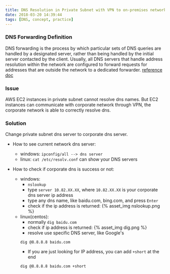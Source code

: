 ```yaml
---
title: DNS Resolution in Private Subnet with VPN to on-premises network
date: 2018-03-20 14:39:44
tags: [DNS, concept, practice]
---
```


### DNS Forwarding Definition

DNS forwarding is the process by which particular sets of DNS queries are handled by a designated server, rather than being handled by the initial server contacted by the client. Usually, all DNS servers that handle address resolution within the network are configured to forward requests for addresses that are outside the network to a dedicated forwarder.
[reference doc](http://social.dnsmadeeasy.com/blog/understanding-dns-forwarding/)

### Issue

AWS EC2 instances in private subnet cannot resolve dns names.
But EC2 instances can communicate with corporate network through VPN, the corporate network is able to correctly resolve dns.

### Solution

Change private subnet dns server to corporate dns server.

+ How to see current network dns server:

	+ windows: `ipconfig/all --> dns server`
	+ linux:
		`cat /etc/resolv.conf` can show your DNS servers

+ How to check if corporate dns is success or not:
	+ windows: 
		+ `nslookup`
		+ type `server 10.82.XX.XX`, where `10.82.XX.XX` is your corporate dns server ip address
		+ type any dns name, like baidu.com, bing.com, and press `Enter`
		+ check if the ip address is returned:
		{% asset_img nslookup.png %}
	+ linux(centos):
		+ normally `dig baidu.com`
		+ check if ip address is returned:
		{% asset_img dig.png %}
		+ resolve use specific DNS server, like Google's
		```linux
		dig @8.8.8.8 baidu.com
		```
		+ If you are just looking for IP address, you can add `+short` at the end
		```linux
		dig @8.8.8.8 baidu.com +short
		```

	
